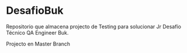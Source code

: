 # DesafioBuk
Repositorio que almacena projecto de Testing para solucionar Jr Desafío Técnico QA Engineer Buk.

Projecto en Master Branch  

